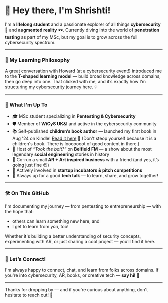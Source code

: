 # 👋 Hey there, I'm Shrishti!

I'm a **lifelong student** and a passionate explorer of all things **cybersecurity** 🔐 and **augmented reality** 🕶️. Currently diving into the world of **penetration testing** as part of my MSc, but my goal is to grow across the full cybersecurity spectrum.

---

### 🧠 My Learning Philosophy

A great conversation with Howard (at a cybersecurity event!) introduced me to the **T-shaped learning model** — build broad knowledge across domains, then go deep into one. That clicked with me, and it’s exactly how I’m structuring my cybersecurity journey here. 💡

---

### 🌟 What I'm Up To

- 🎓 MSc student specializing in **Pentesting & Cybersecurity**
- 🛡️ Member of **WiCyS UK&I** and active in the cybersecurity community
- 📚 Self-published **children’s book author** — launched my first book in Aug '24 on Kindle! [Read it here](https://www.amazon.co.uk/Nikki-Nonu-Beginning-Adventure-Discoveries-ebook/dp/B0CZYJQ12H) 📖
  (Don't steop yourself because it is a children's book. There is looooooot of good content in there.)
- 🎤 Host of *“Took the bait?”* on **Belfield FM** — a show about the most legendary **social engineering** stories in history
- 🎨 Co-run a small **AR + Art inspired business** with a friend (and yes, it’s going just fine 😉)
- 🚀 Actively involved in **startup incubators & pitch competitions**
- 📡 Always up for a good **tech talk** — to learn, share, and grow together!

---

### 🛠️ On This GitHub

I'm documenting my journey — from pentesting to entrepreneurship — with the hope that:
- others can learn something new here, and
- I get to learn from *you*, too!

Whether it's building a better understanding of security concepts, experimenting with AR, or just sharing a cool project — you’ll find it here.

---

### 💬 Let’s Connect!

I'm always happy to connect, chat, and learn from folks across domains. If you're into cybersecurity, AR, books, or creative tech — **say hi!** 💌

---

Thanks for dropping by — and if you're curious about anything, don't hesitate to reach out! 🚀
